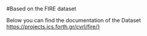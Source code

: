 #Based on the FIRE dataset

Below you can find the documentation of the Dataset https://projects.ics.forth.gr/cvrl/fire/}
